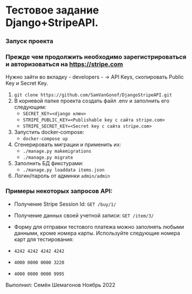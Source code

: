 # Тестовое задание Django+StripeAPI.

### Запуск проекта
### Прежде чем продолжить необходимо зарегистрироваться и авторизоваться на https://stripe.com
Нужно зайти во вкладку - developers - -> API Keys, скопировать Public Key и Secret Key.

1. `git clone https://github.com/SamVanGonof/DjangoStripeAPI.git`
2. В корневой папке проекта создать файл .env и заполнить его следующим:
   - `SECRET_KEY=<django ключ>`
   - `STRIPE_PUBLIC_KEY=<Publishable key с сайта stripe.com>`
   - `STRIPE_SECRET_KEY=<Secret key с сайта stripe.com>`
3. Запустить docker-compose:
    - `docker-compose up`
4. Сгенерировать миграции и применить их:
    - `./manage.py makemigrations`
    - `./manage.py migrate`
5. Заполнить БД фикстурами:
    - `./manage.py loaddata items.json`
6. Логин/пароль от админки `admin/admin`

### Примеры некоторых запросов API:
 - Получение Stripe Session Id:
```GET /buy/1/```
 - Получение данных своей учетной записи:
```GET /item/3/```

 - Форму для отправки тестового платежа можно заполнять любыми данными, кроме номера карты. Используйте следующие номера карт для тестирования:

 - `4242 4242 4242 4242`
 - `4000 0000 0000 3220`
 - `4000 0000 0000 9995`

Выполнил: Семён Шемагонов
Ноябрь 2022
